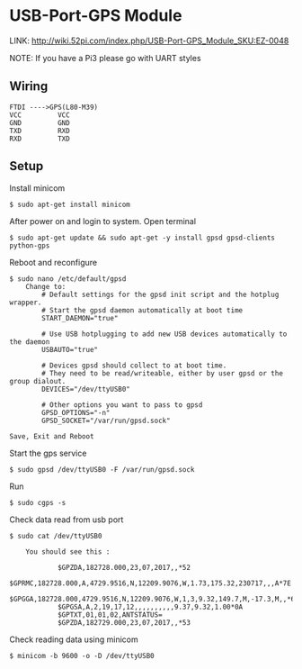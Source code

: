# USB-Port-GPS Module
LINK: http://wiki.52pi.com/index.php/USB-Port-GPS_Module_SKU:EZ-0048

NOTE: If you have a Pi3 please go with UART styles
## Wiring
	FTDI ---->GPS(L80-M39)
	VCC 		VCC
	GND			GND
	TXD 		RXD
	RXD			TXD

## Setup 
Install minicom
```
$ sudo apt-get install minicom
```

After power on and login to system. Open terminal
```
$ sudo apt-get update && sudo apt-get -y install gpsd gpsd-clients python-gps 
```

Reboot and reconfigure 
```
$ sudo nano /etc/default/gpsd
	Change to:
		# Default settings for the gpsd init script and the hotplug wrapper.
		# Start the gpsd daemon automatically at boot time
		START_DAEMON="true"

		# Use USB hotplugging to add new USB devices automatically to the daemon
		USBAUTO="true"

		# Devices gpsd should collect to at boot time.
		# They need to be read/writeable, either by user gpsd or the group dialout.
		DEVICES="/dev/ttyUSB0"

		# Other options you want to pass to gpsd
		GPSD_OPTIONS="-n"
		GPSD_SOCKET="/var/run/gpsd.sock"
    
Save, Exit and Reboot 
```
Start the gps service
```
$ sudo gpsd /dev/ttyUSB0 -F /var/run/gpsd.sock
```
Run 
```
$ sudo cgps -s
```

Check data read from usb port 
```
$ sudo cat /dev/ttyUSB0

	You should see this :

			$GPZDA,182728.000,23,07,2017,,*52
			$GPRMC,182728.000,A,4729.9516,N,12209.9076,W,1.73,175.32,230717,,,A*7E
			$GPGGA,182728.000,4729.9516,N,12209.9076,W,1,3,9.32,149.7,M,-17.3,M,,*63
			$GPGSA,A,2,19,17,12,,,,,,,,,,9.37,9.32,1.00*0A
			$GPTXT,01,01,02,ANTSTATUS=
			$GPZDA,182729.000,23,07,2017,,*53
```

Check reading data using minicom

```
$ minicom -b 9600 -o -D /dev/ttyUSB0
```
